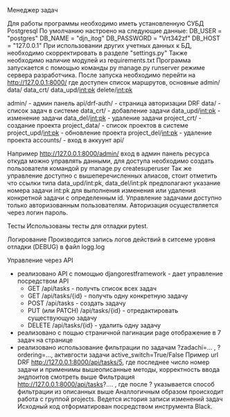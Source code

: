 Менеджер задач

Для работы программы необходимо иметь установленную СУБД Postgresql 
По умолчанию настроено на следующие данные: DB_USER = "postgres" DB_NAME = "djn_itog" DB_PASSWORD = "Vrt342zf" DB_HOST = "127.0.0.1" 
При использовании других учетных данных к БД, необходимо скорректировать в разделе "settings.py" 
Также необходимо наличие модулей из requirements.txt Программа запускается с помощью команды py  manage.py runserver  режиме сервера разработчика. 
После запуска необходимо перейти на http://127.0.0.1:8000/ где доступен список  маршрутов, 
основные 
admin/
data/
data_crt/
data_upd/<int:pk>
delete/<int:pk>

admin/ - админ панель
api/drf-auth/ - страница авторизации DRF
data/ - список задач в системе
data_crt/ - добавление задачи
data_upd/<int:pk> - изменение задачи
data_del/<int:pk> - удаление задачи
project_crt/ - создание проекта
project_data/ - список проектов в системе
project_upd/<int:pk> - обновление проекта
project_del/<int:pk> - удаление проекта
accounts/ - вход в аккуунт
api/
    
Например http://127.0.0.1:8000/admin/ вход в админ панель ресурса откуда можно управлять данными, для доступа необходимо создать пользователя командой   py  manage.py createsuperuser
Так же управление доступно с вышеперечисленных алиасов, стоит отметить что ссылки типа data_upd/int:pk, data_del/int:pk предполагают указание номера задачи int:pk для выполнения изменения или удаления конкретной задачи с определенным id.
Управление задачами доступно только авторизованным пользователям. Авторизация осуществляется через логин пароль.

Тесты
Использованы тесты для отладки pytest.

Логирование
Производится запись логов действий в ситсеме уровня отладки (DEBUG) в файл logg.log

Управление через API
- реализовано API с помощью djangorestframework - дает управление посредством API
  - GET /api/tasks - получть список всех задач
  - GET /api/tasks/{id} - получть одну конкретную задачу
  - POST /api/tasks - создать задачу
  - PUT (или PATCH) /api/tasks/{id} - отредактировать существующую задачу
  - DELETE /api/tasks/{id} - удалить одну задачу
- реализовано с пощью страничной пагинации  page отображение в 7 задач на странице
- реализовано использование фильтрации по задачам ?zadachi=... , ?ordering=..., активгости задачи active_switch=True/False
Пример url DRF http://127.0.0.1:8000/api/tasks/5, где последнее число номер задачи и применимы вышеописанные методы, корректность ввода эндпоитов смотреть выше
Фильтрация http://127.0.0.1:8000/api/tasks?.... , где после ? указывается способ фильтрации из описанных выше
Аналлогичным образом происходит работа с группой projects.
Ведется история записи изменений задач
Исходный код отформатирован посредством инструмента Black.


